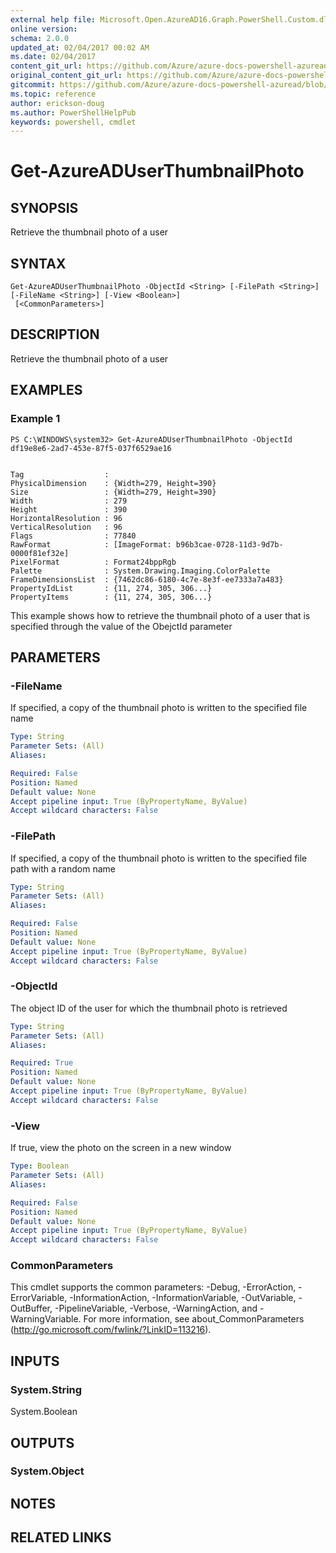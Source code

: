 ```yaml
---
external help file: Microsoft.Open.AzureAD16.Graph.PowerShell.Custom.dll-Help.xml
online version:
schema: 2.0.0
updated_at: 02/04/2017 00:02 AM
ms.date: 02/04/2017
content_git_url: https://github.com/Azure/azure-docs-powershell-azuread/blob/master/Azure%20AD%20Cmdlets/AzureAD/v2/Get-AzureADUserThumbnailPhoto.md
original_content_git_url: https://github.com/Azure/azure-docs-powershell-azuread/blob/master/Azure%20AD%20Cmdlets/AzureAD/v2/Get-AzureADUserThumbnailPhoto.md
gitcommit: https://github.com/Azure/azure-docs-powershell-azuread/blob/3c958c260fe07ce8f34599794f089c4b3c1b8115
ms.topic: reference
author: erickson-doug
ms.author: PowerShellHelpPub
keywords: powershell, cmdlet
---
```


# Get-AzureADUserThumbnailPhoto

## SYNOPSIS
Retrieve the thumbnail photo of a user

## SYNTAX

```
Get-AzureADUserThumbnailPhoto -ObjectId <String> [-FilePath <String>] [-FileName <String>] [-View <Boolean>]
 [<CommonParameters>]
```

## DESCRIPTION
Retrieve the thumbnail photo of a user

## EXAMPLES

### Example 1
```
PS C:\WINDOWS\system32> Get-AzureADUserThumbnailPhoto -ObjectId df19e8e6-2ad7-453e-87f5-037f6529ae16


Tag                  :
PhysicalDimension    : {Width=279, Height=390}
Size                 : {Width=279, Height=390}
Width                : 279
Height               : 390
HorizontalResolution : 96
VerticalResolution   : 96
Flags                : 77840
RawFormat            : [ImageFormat: b96b3cae-0728-11d3-9d7b-0000f81ef32e]
PixelFormat          : Format24bppRgb
Palette              : System.Drawing.Imaging.ColorPalette
FrameDimensionsList  : {7462dc86-6180-4c7e-8e3f-ee7333a7a483}
PropertyIdList       : {11, 274, 305, 306...}
PropertyItems        : {11, 274, 305, 306...}
```

This example shows how to retrieve the thumbnail photo of a user that is specified through the value of the ObejctId parameter

## PARAMETERS

### -FileName
If specified, a copy of the thumbnail photo is written to the specified file name

```yaml
Type: String
Parameter Sets: (All)
Aliases: 

Required: False
Position: Named
Default value: None
Accept pipeline input: True (ByPropertyName, ByValue)
Accept wildcard characters: False
```

### -FilePath
If specified, a copy of the thumbnail photo is written to the specified file path with a random name

```yaml
Type: String
Parameter Sets: (All)
Aliases: 

Required: False
Position: Named
Default value: None
Accept pipeline input: True (ByPropertyName, ByValue)
Accept wildcard characters: False
```

### -ObjectId
The object ID of the user for which the thumbnail photo is retrieved

```yaml
Type: String
Parameter Sets: (All)
Aliases: 

Required: True
Position: Named
Default value: None
Accept pipeline input: True (ByPropertyName, ByValue)
Accept wildcard characters: False
```

### -View
If true, view the photo on the screen in a new window

```yaml
Type: Boolean
Parameter Sets: (All)
Aliases: 

Required: False
Position: Named
Default value: None
Accept pipeline input: True (ByPropertyName, ByValue)
Accept wildcard characters: False
```

### CommonParameters
This cmdlet supports the common parameters: -Debug, -ErrorAction, -ErrorVariable, -InformationAction, -InformationVariable, -OutVariable, -OutBuffer, -PipelineVariable, -Verbose, -WarningAction, and -WarningVariable. For more information, see about_CommonParameters (http://go.microsoft.com/fwlink/?LinkID=113216).

## INPUTS

### System.String
System.Boolean

## OUTPUTS

### System.Object

## NOTES

## RELATED LINKS


